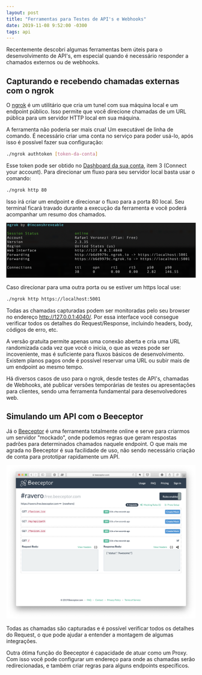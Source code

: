 ```yaml
---
layout: post
title: "Ferramentas para Testes de API's e Webhooks"
date: 2019-11-08 9:52:00 -0300
tags: api
---
```


Recentemente descobri algumas ferramentas bem úteis para o desenvolvimento de API's, em especial quando é necessário responder a chamados externos ou de webhooks.

## Capturando e recebendo chamadas externas com o ngrok
O [ngrok](https://ngrok.com) é um utilitário que cria um tunel com sua máquina local e um endpoint público. Isso permite que você direcione chamadas de um URL pública para um servidor HTTP local em sua máquina.

A ferramenta não poderia ser mais crua! Um executável de linha de comando. É necessário criar uma conta no serviço para poder usá-lo, após isso é possível fazer sua configuração:

```bash
./ngrok authtoken [token-da-conta]
```

Esse token pode ser obtido no [Dashboard da sua conta](https://dashboard.ngrok.com/get-started), item 3 (Connect your account). Para direcionar um fluxo para seu servidor local basta usar o comando:

```bash
./ngrok http 80
```

Isso irá criar um endpoint e direcionar o fluxo para a porta 80 local. Seu terminal ficará travado durante a execução da ferramenta e você poderá acompanhar um resumo dos chamados.

![](/assets/images/ngrok-summary.png)

Caso direcionar para uma outra porta ou se estiver um https local use:

```bash
./ngrok http https://localhost:5001
```

Todas as chamadas capturadas podem ser monitoradas pelo seu browser no endereço http://127.0.0.1:4040/. Por essa interface você consegue verificar todos os detalhes do Request/Response, incluindo headers, body, códigos de erro, etc.

A versão gratuita permite apenas uma conexão aberta e cria uma URL randomizada cada vez que você o inicia, o que as vezes pode ser incoveniente, mas é suficiente para fluxos básicos de desenvolvimento. Existem planos pagos onde é possível reservar uma URL ou subir mais de um endpoint ao mesmo tempo.

Há diversos casos de uso para o ngrok, desde testes de API's, chamadas de Webhooks, até publicar versões temporárias de testes ou apresentações para clientes, sendo uma ferramenta fundamental para desenvolvedores web.

## Simulando um API com o Beeceptor
Já o [Beeceptor](https://beeceptor.com) é uma ferramenta totalmente online e serve para criarmos um servidor "mockado", onde podemos regras que geram respostas padrões para determinados chamados naquele endpoint. O que mais me agrada no Beeceptor é sua facilidade de uso, não sendo necessário criação de conta para prototipar rapidamente um API.

![](/assets/images/beeceptor.png)

Todas as chamadas são capturadas e é possível verificar todos os detalhes do Request, o que pode ajudar a entender a montagem de algumas integrações.

Outra ótima função do Beeceptor é capacidade de atuar como um Proxy. Com isso você pode configurar um endereço para onde as chamadas serão redirecionadas, e também criar regras para alguns endpoints específicos.


